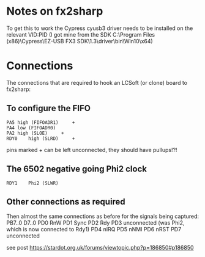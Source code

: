 
# Notes on fx2sharp

To get this to work the Cypress cyusb3 driver needs to be installed on the relevant VID:PID (I got mine from the SDK C:\Program Files (x86)\Cypress\EZ-USB FX3 SDK\1.3\driver\bin\Win10\x64)

# Connections

The connections that are required to hook an LCSoft (or clone) board to fx2sharp:


## To configure the FIFO
	PA5	high (FIFOADR1)		+
	PA4	low (FIFOADR0)
	PA2	high (SLOE)		+
	RDY0	high (SLRD)		+

pins marked + can be left unconnected, they should have pullups!?!

## The 6502 negative going Phi2 clock
	RDY1	Phi2 (SLWR)

## Other connections as required

Then almost the same connections as before for the signals being captured:
	PB7..0 	D7..0
	PD0	RnW
	PD1	Sync
	PD2	Rdy
	PD3	unconnected (was Phi2, which is now connected to Rdy1)
	PD4	nIRQ
	PD5	nNMI
	PD6	nRST
	PD7	unconnected

see post https://stardot.org.uk/forums/viewtopic.php?p=186850#p186850

